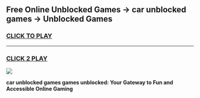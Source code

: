 
## Free Online Unblocked Games → car unblocked games → Unblocked Games
<h3>
<a href="https://premium.freeplayer.one?title=car_unblocked_games&ref=21F">CLICK TO PLAY</a></h3>
<hr>

<h3>
<a href="https://premium.freeplayer.one?title=car_unblocked_games&ref=21F">CLICK 2 PLAY</a>
  
</h3>

<a href="https://premium.freeplayer.one?title=car_unblocked_games&ref=21F/"><img src="https://clearcache.store/games.png"></a>


**car unblocked games games unblocked: Your Gateway to Fun and Accessible Online Gaming**
